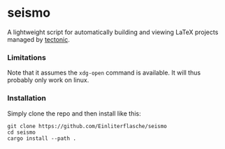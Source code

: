 # seismo

A lightweight script for automatically building and viewing LaTeX projects managed by [tectonic](https://tectonic-typesetting.github.io/en-US/).

### Limitations
Note that it assumes the `xdg-open` command is available. It will thus probably only work on linux.

### Installation
Simply clone the repo and then install like this:
```
git clone https://github.com/Einliterflasche/seismo
cd seismo
cargo install --path .
```
